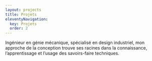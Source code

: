 ```yaml
---
layout: projects
title: Projets
eleventyNavigation:
  key: Projets
  order: 2
---
```


Ingénieur en génie mécanique, spécialisé en design industriel, mon approche de la conception trouve ses racines dans la connaissance, l’apprentissage et l’usage des savoirs-faire techniques.
